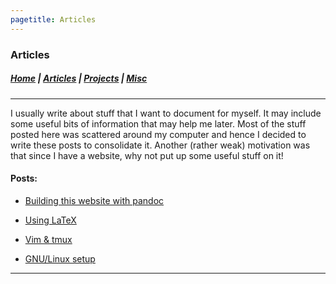 ```yaml
---
pagetitle: Articles
---
```


### Articles 

##### [Home](index.html) |  [Articles](articles.html) | [Projects](projects.html) | [Misc](misc.html) 

---

I usually write about stuff that I want to document for myself. It may
include some useful bits of information that may help me later. 
Most of the stuff posted here was scattered around my computer and hence
I decided to write these posts to consolidate it.
Another (rather weak) motivation was that since I have a website,
why not put up some useful stuff on it!


#### Posts:

- [Building this website with pandoc](making_website.html)

- [Using LaTeX](latexsetup.html)

- [Vim & tmux](vimtmux.html)

- [GNU/Linux setup](linuxsetup.html)


---



